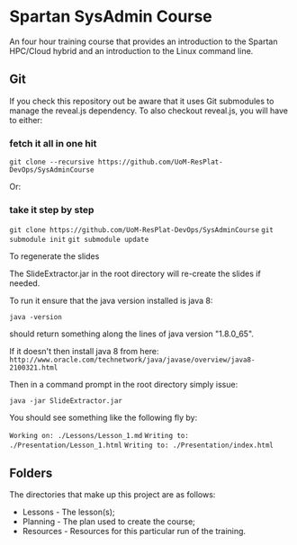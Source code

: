 # Spartan SysAdmin Course
An four hour training course that provides an introduction to the Spartan HPC/Cloud hybrid and an introduction to the Linux command line.

## Git

If you check this repository out be aware that it uses Git submodules to manage the reveal.js dependency. To also checkout reveal.js, you will have to either:

### fetch it all in one hit
`git clone --recursive https://github.com/UoM-ResPlat-DevOps/SysAdminCourse`

Or:

### take it step by step
`git clone https://github.com/UoM-ResPlat-DevOps/SysAdminCourse`
`git submodule init`
`git submodule update`

To regenerate the slides

The SlideExtractor.jar in the root directory will re-create the slides if needed.

To run it ensure that the java version installed is java 8:

`java -version`

should return something along the lines of java version "1.8.0_65".

If it doesn't then install java 8 from here: `http://www.oracle.com/technetwork/java/javase/overview/java8-2100321.html`

Then in a command prompt in the root directory simply issue:

`java -jar SlideExtractor.jar`

You should see something like the following fly by:

`Working on: ./Lessons/Lesson_1.md`
`Writing to: ./Presentation/Lesson_1.html`
`Writing to: ./Presentation/index.html`

## Folders

The directories that make up this project are as follows:

* Lessons - The lesson(s);
* Planning - The plan used to create the course;
* Resources - Resources for this particular run of the training.

